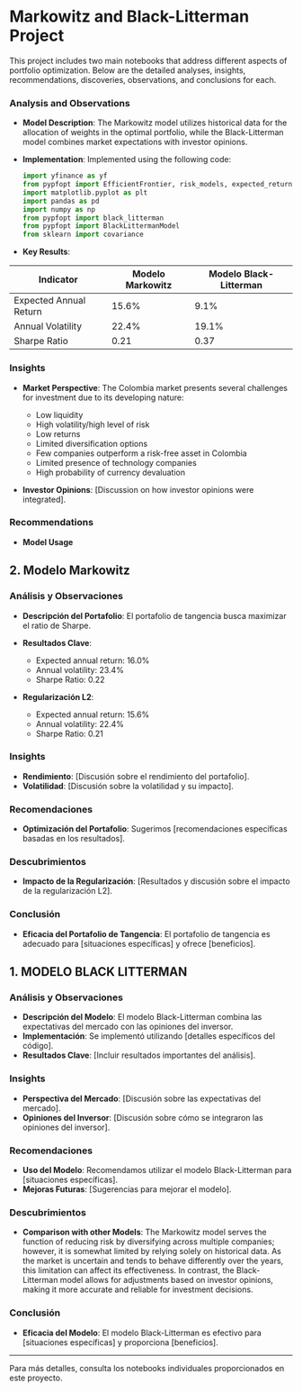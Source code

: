 # Markowitz and Black-Litterman Project

This project includes two main notebooks that address different aspects of portfolio optimization. Below are the detailed analyses, insights, recommendations, discoveries, observations, and conclusions for each.

### Analysis and Observations
- **Model Description**: The Markowitz model utilizes historical data for the allocation of weights in the optimal portfolio, while the Black-Litterman model combines market expectations with investor opinions. 

- **Implementation**: Implemented using the following code:

  ```python
  import yfinance as yf
  from pypfopt import EfficientFrontier, risk_models, expected_returns, plotting, objective_functions
  import matplotlib.pyplot as plt
  import pandas as pd
  import numpy as np
  from pypfopt import black_litterman 
  from pypfopt import BlackLittermanModel 
  from sklearn import covariance
  ```
- **Key Results**:

| Indicator                | Modelo Markowitz | Modelo Black-Litterman |
|--------------------------|------------------|------------------------|
| Expected Annual Return   |     15.6%       | 9.1%                 |
| Annual Volatility        |     22.4%       | 19.1%               |
| Sharpe Ratio             |          0.21    | 0.37                  |


### Insights
- **Market Perspective**: The Colombia market presents several challenges for investment due to its developing nature:
  - Low liquidity
  - High volatility/high level of risk
  - Low returns
  - Limited diversification options
  - Few companies outperform a risk-free asset in Colombia
  - Limited presence of technology companies
  - High probability of currency devaluation


- **Investor Opinions**: [Discussion on how investor opinions were integrated].

### Recommendations
- **Model Usage**


## 2. Modelo Markowitz

### Análisis y Observaciones
- **Descripción del Portafolio**: El portafolio de tangencia busca maximizar el ratio de Sharpe.
- **Resultados Clave**: 
  - Expected annual return: 16.0%
  - Annual volatility: 23.4%
  - Sharpe Ratio: 0.22

- **Regularización L2**:
  - Expected annual return: 15.6%
  - Annual volatility: 22.4%
  - Sharpe Ratio: 0.21

### Insights
- **Rendimiento**: [Discusión sobre el rendimiento del portafolio].
- **Volatilidad**: [Discusión sobre la volatilidad y su impacto].

### Recomendaciones
- **Optimización del Portafolio**: Sugerimos [recomendaciones específicas basadas en los resultados].

### Descubrimientos
- **Impacto de la Regularización**: [Resultados y discusión sobre el impacto de la regularización L2].

### Conclusión
- **Eficacia del Portafolio de Tangencia**: El portafolio de tangencia es adecuado para [situaciones específicas] y ofrece [beneficios].

## 1. MODELO BLACK LITTERMAN

### Análisis y Observaciones
- **Descripción del Modelo**: El modelo Black-Litterman combina las expectativas del mercado con las opiniones del inversor.
- **Implementación**: Se implementó utilizando [detalles específicos del código].
- **Resultados Clave**: [Incluir resultados importantes del análisis].

### Insights
- **Perspectiva del Mercado**: [Discusión sobre las expectativas del mercado].
- **Opiniones del Inversor**: [Discusión sobre cómo se integraron las opiniones del inversor].

### Recomendaciones
- **Uso del Modelo**: Recomendamos utilizar el modelo Black-Litterman para [situaciones específicas].
- **Mejoras Futuras**: [Sugerencias para mejorar el modelo].

### Descubrimientos
- **Comparison with other Models**: The Markowitz model serves the function of reducing risk by diversifying across multiple companies; however, it is somewhat limited by relying solely on historical data. As the market is uncertain and tends to behave differently over the years, this limitation can affect its effectiveness. In contrast, the Black-Litterman model allows for adjustments based on investor opinions, making it more accurate and reliable for investment decisions.


### Conclusión
- **Eficacia del Modelo**: El modelo Black-Litterman es efectivo para [situaciones específicas] y proporciona [beneficios].


---

Para más detalles, consulta los notebooks individuales proporcionados en este proyecto.
